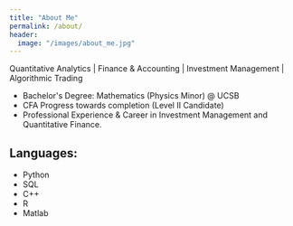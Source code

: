 ```yaml
---
title: "About Me"
permalink: /about/
header:
  image: "/images/about_me.jpg"
---
```

Quantitative Analytics | Finance & Accounting | Investment Management | Algorithmic Trading

- Bachelor's Degree: Mathematics (Physics Minor) @ UCSB
- CFA Progress towards completion (Level II Candidate)
- Professional Experience & Career in Investment Management and Quantitative Finance.


## Languages:
- Python
- SQL
- C++
- R
- Matlab
